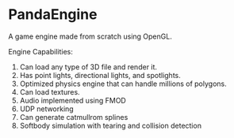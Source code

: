 # PandaEngine
 
A game engine made from scratch using OpenGL. 

Engine Capabilities:
1. Can load any type of 3D file and render it.
2. Has point lights, directional lights, and spotlights.
3. Optimized physics engine that can handle millions of polygons.
4. Can load textures.
5. Audio implemented using FMOD
6. UDP networking
7. Can generate catmullrom splines
8. Softbody simulation with tearing and collision detection
